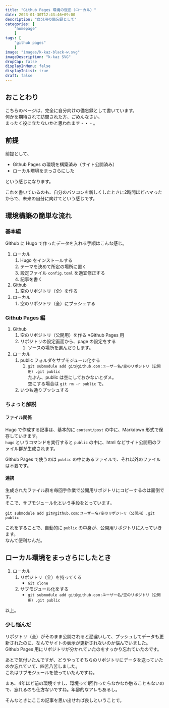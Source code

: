 ```yaml
---
title: "Github Pages 環境の復旧（ローカル）"
date: 2023-01-30T12:43:46+09:00
description: "自分用の備忘録として"
categories: [
    "homepage"
    ]
tags: [
    "github pages"
    ]
image: "images/k-kaz-black-w.svg"
imageDescription: "k-kaz SVG"
dropCap: false
displayInMenu: false
displayInList: true
draft: false
---
```

## おことわり

こちらのページは、完全に自分向けの備忘録として書いています。  
何かを期待されて訪問された方、ごめんなさい。  
まったく役に立たないかと思われます・・・。

## 前提

前提として、

- Github Pages の環境を構築済み（サイト公開済み）
- ローカル環境をまっさらにした

という感じになります。  

これを書いているのも、自分のパソコンを新しくしたときに2時間ほどハマったからで、未来の自分に向けてという感じです。

## 環境構築の簡単な流れ

### 基本編

Github に Hugo で作ったデータを入れる手順はこんな感じ。  

1. ローカル
    1. Hugo をインストールする
    1. テーマを決めて所定の場所に置く
    1. 設定ファイル `config.toml` を適宜修正する
    1. 記事を書く
1. Github
    1. 空のリポジトリ（全）を作る
1. ローカル
    1. 空のリポジトリ（全）にプッシュする

### Github Pages 編

1. Github  
    1. 空のリポジトリ（公開用）を作る ※Github Pages 用
    1. リポジトリの設定画面から、page の設定をする
        1. ソースの場所を選んだりします。
1. ローカル  
    1. public フォルダをサブモジュール化する
        1. `git submodule add git@github.com:ユーザー名/空のリポジトリ（公開用）.git public`  
        たぶん、public は空にしておかないとダメ。  
        空にする場合は `git rm -r public` で。  
    1. いつも通りプッシュする

### ちょっと解説

#### ファイル関係

Hugo で作成する記事は、基本的に `content/post` の中に、Markdown 形式で保存していきます。  
`hugo` というコマンドを実行すると `public` の中に、html などサイト公開用のファイル群が生成されます。  

Github Pages で使うのは `public` の中にあるファイルで、それ以外のファイルは不要です。  

#### 連携

生成されたファイル群を毎回手作業で公開用リポジトリにコピーするのは面倒です。  
そこで、サブモジュール化という手段をとっています。  

`git submodule add git@github.com:ユーザー名/空のリポジトリ（公開用）.git public`  

これをすることで、自動的に `public` の中身が、公開用リポジトリに入っていきます。  
なんて便利なんだ。

## ローカル環境をまっさらにしたとき

1. ローカル
    1. リポジトリ（全）を持ってくる
        - `Git clone`  
    1. サブモジュール化をする
        - `git submodule add git@github.com:ユーザー名/空のリポジトリ（公開用）.git public`

以上。

### 少し悩んだ

リポジトリ（全）がそのまま公開されると勘違いして、プッシュしてデータも更新されたのに、なんでサイトの表示が更新されないのか悩んでいました。  
Github Pages 用にリポジトリが分かれていたのをすっかり忘れていたのです。  

あとで気付いたんですが、どうやってそちらのリポジトリにデータを送っていたのか忘れていて、四苦八苦しました。  
これはサブモジュールを使っていたんですね。

まぁ、4年ほど前の環境ですし、環境って1回作ったらなかなか触ることもないので、忘れるのも仕方ないですね。年齢的なアレもあるし。  

そんなときにここの記事を思い出せれば良しということで。
